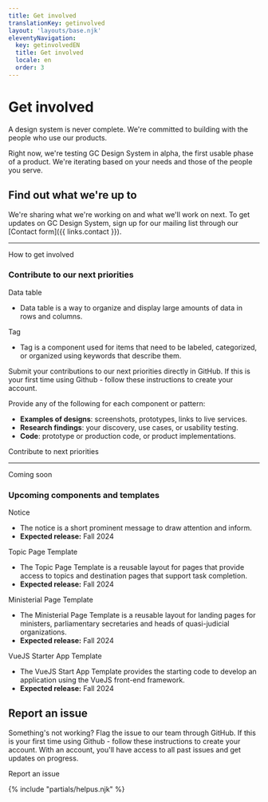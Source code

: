 ```yaml
---
title: Get involved
translationKey: getinvolved
layout: 'layouts/base.njk'
eleventyNavigation:
  key: getinvolvedEN
  title: Get involved
  locale: en
  order: 3
---
```


# Get involved

A design system is never complete. We're committed to building with the people who use our products.

Right now, we're testing GC Design System in alpha, the first usable phase of a product. We're iterating based on your needs and those of the people you serve.

## Find out what we're up to

We're sharing what we're working on and what we'll work on next. To get updates on GC Design System, sign up for our mailing list through our [Contact form]({{ links.contact }}).

<hr/>

<gcds-heading tag="h2" margin-top="225">How to get involved</gcds-heading>

### Contribute to our next priorities

<div>
  <gcds-heading tag="h4" margin-bottom="0">Data table</gcds-heading>
  <ul class="mb-300">
    <li>Data table is a way to organize and display large amounts of data in rows and columns.</li>
  </ul>
</div>

<div>
  <gcds-heading tag="h4" margin-bottom="0">Tag</gcds-heading>
  <ul class="mb-300">
    <li>Tag is a component used for items that need to be labeled, categorized, or organized using keywords that describe them. </li>
  </ul>
</div>

Submit your contributions to our next priorities directly in GitHub. If this is your first time using Github - follow these <gcds-link href="{{ links.githubGetStarted }}" external>instructions</gcds-link> to create your account.

Provide any of the following for each component or pattern:

- **Examples of designs**: screenshots, prototypes, links to live services.
- **Research findings**: your discovery, use cases, or usability testing.
- **Code**: prototype or production code, or product implementations.

<gcds-link href="{{ links.githubCompsPriority }}" external>Contribute to next priorities</gcds-link>

<hr />

<gcds-heading tag="h2" margin-top="225">Coming soon</gcds-heading>

### Upcoming components and templates

<div>
  <gcds-heading tag="h4" margin-bottom="0">Notice</gcds-heading>
  <ul class="mb-300">
    <li>The notice is a short prominent message to draw attention and inform.</li>
    <li><strong>Expected release:</strong> Fall 2024</li>
  </ul>
</div>

<div>
  <gcds-heading tag="h4" margin-bottom="0">Topic Page Template</gcds-heading>
  <ul class="mb-300">
    <li>The Topic Page Template is a reusable layout for pages that provide access to topics and destination pages that support task completion.</li>
    <li><strong>Expected release:</strong> Fall 2024</li>
  </ul>
</div>

<div>
  <gcds-heading tag="h4" margin-bottom="0">Ministerial Page Template</gcds-heading>
  <ul class="mb-300">
    <li>The Ministerial Page Template is a reusable layout for landing pages for ministers, parliamentary secretaries and heads of quasi-judicial organizations.</li>
    <li><strong>Expected release:</strong> Fall 2024</li>
  </ul>
</div>

<div>
  <gcds-heading tag="h4" margin-bottom="0">VueJS Starter App Template</gcds-heading>
  <ul class="mb-300">
    <li>The VueJS Start App Template provides the starting code to develop an application using the VueJS front-end framework.</li>
    <li><strong>Expected release:</strong> Fall 2024</li>
  </ul>
</div>

## Report an issue

Something's not working? Flag the issue to our team through GitHub. If this is your first time using Github - follow these <gcds-link href="{{ links.githubGetStarted }}" external>instructions</gcds-link> to create your account. With an account, you'll have access to all past issues and get updates on progress.

<gcds-link href="{{ links.githubCompsBug }}" external>Report an issue</gcds-link>

{% include "partials/helpus.njk" %}
